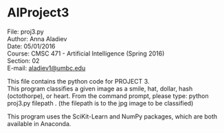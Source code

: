 # AIProject3

 File:    proj3.py                                                  
 Author:  Anna Aladiev                                               
 Date:    05/01/2016                                                
 Course:  CMSC 471 - Artificial Intelligence (Spring 2016)          
 Section: 02                                                        
 E-mail:  aladiev1@umbc.edu                                          

  This file contains the python code for PROJECT 3.                
  This program classifies a given image as a smile, hat, dollar, hash (octothorpe), or heart. 
  From the command prompt, please type: python proj3.py filepath .
  (the filepath is to the jpg image to be classified)

  This program uses the SciKit-Learn and NumPy packages, which are both available in Anaconda.
